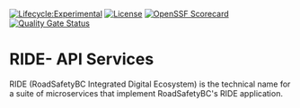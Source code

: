 [![Lifecycle:Experimental](https://img.shields.io/badge/Lifecycle-Experimental-339999)](<Redirect-URL>) [![License](https://img.shields.io/badge/License-Apache_2.0-blue.svg)](https://opensource.org/licenses/Apache-2.0) [![OpenSSF
Scorecard](https://api.securityscorecards.dev/projects/github.com/bcgov/rsbc-ride-api-services/badge)](https://api.securityscorecards.dev/projects/github.com/bcgov/rsbc-ride-api-services)  [![Quality Gate Status](https://sonarcloud.io/api/project_badges/measure?project=bcgov_rsbc-ride-api-services&metric=alert_status)](https://sonarcloud.io/summary/new_code?id=bcgov_rsbc-ride-api-services)

# RIDE- API Services

RIDE (RoadSafetyBC Integrated Digital Ecosystem) is the technical name for a suite of microservices that implement RoadSafetyBC's RIDE application.   
